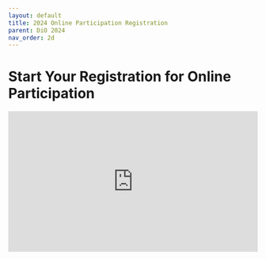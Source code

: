 ```yaml
---
layout: default
title: 2024 Online Participation Registration
parent: DiO 2024
nav_order: 2d
---
```


# Start Your Registration for Online Participation

<div style="position: relative; padding-bottom: 56.25%; height: 0; overflow: hidden;">
    <iframe style="position: absolute; top:0; left: 0; width: 100%; height: 100%;" src="https://forms.office.com/e/hdTVJgMNYf?embed=true" frameborder="0" allowfullscreen webkitallowfullscreen mozallowfullscreen msallowfullscreen> </iframe>
</div>

